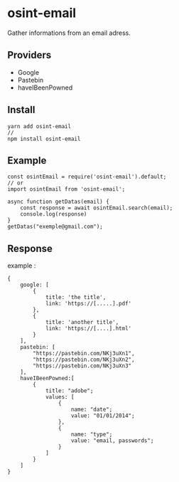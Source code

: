 # osint-email

Gather informations from an email adress.

## Providers

- Google
- Pastebin
- haveIBeenPowned

## Install

    yarn add osint-email
    //
    npm install osint-email

## Example

    const osintEmail = require('osint-email').default;
    // or
    import osintEmail from 'osint-email';

    async function getDatas(email) {
        const response = await osintEmail.search(email);
        console.log(response)
    }
    getDatas("exemple@gmail.com");

## Response

example :

    {
        google: [
            {
                title: 'the title',
                link: 'https://[.....].pdf'
            },
            {
                title: 'another title',
                link: 'https://[....].html'
            }
        ],
        pastebin: [
            "https://pastebin.com/NKj3uXn1",
            "https://pastebin.com/NKj3uXn2",
            "https://pastebin.com/NKj3uXn3"
        ],
        haveIBeenPowned:[
            {
                title: "adobe";
                values: [
                    {
                        name: "date";
    	                value: "01/01/2014";
                    },
                    {
                        name: "type";
    	                value: "email, passwords";
                    }
                ]
            }
        ]
    }
